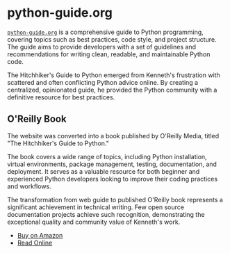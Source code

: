 # python-guide.org

[`python-guide.org`](https://python-guide.org/) is a comprehensive guide to Python programming, covering topics such as best practices, code style, and project structure. The guide aims to provide developers with a set of guidelines and recommendations for writing clean, readable, and maintainable Python code.

<span class="sidenote">The Hitchhiker's Guide to Python emerged from Kenneth's frustration with scattered and often conflicting Python advice online. By creating a centralized, opinionated guide, he provided the Python community with a definitive resource for best practices.</span>

## O'Reilly Book

The website was converted into a book published by O'Reilly Media, titled "The Hitchhiker's Guide to Python."

The book covers a wide range of topics, including Python installation, virtual environments, package management, testing, documentation, and deployment. It serves as a valuable resource for both beginner and experienced Python developers looking to improve their coding practices and workflows.

<span class="sidenote">The transformation from web guide to published O'Reilly book represents a significant achievement in technical writing. Few open source documentation projects achieve such recognition, demonstrating the exceptional quality and community value of Kenneth's work.</span>

- [Buy on Amazon](https://amzn.to/3SMIm3T)
- [Read Online](https://python-guide.org/)
